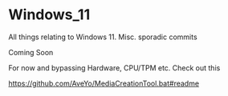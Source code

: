 # Windows_11
 
All things relating to Windows 11. Misc. sporadic commits
 
Coming Soon

For now and bypassing Hardware, CPU/TPM etc. Check out this

https://github.com/AveYo/MediaCreationTool.bat#readme